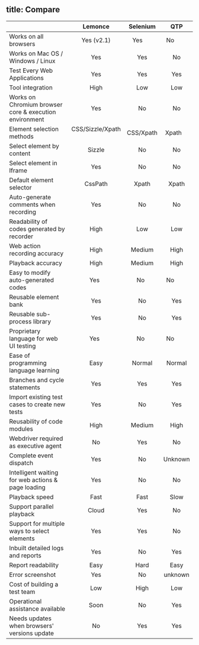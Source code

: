 title: Compare
---
|                                          |Lemonce    |Selenium   |QTP        |
|------------------------------------------|:---------:|:---------:|:---------:|
|Works on all browsers                     |Yes (v2.1) |Yes        |No         |
|Works on Mac OS / Windows / Linux         |Yes        |Yes        |No         |
|Test Every Web Applications               |Yes        |Yes        |Yes        |
|Tool integration                          |High       |Low        |Low        |
|Works on Chromium browser core & execution environment|Yes  |No   |No         |
|Element selection methods         |CSS/Sizzle/Xpath   |CSS/Xpath  |Xpath      |
|Select element by content                 |Sizzle     |No         |No         |
|Select element in Iframe                  |Yes        |No         |No         |
|Default element selector                  |CssPath		 |Xpath			 |Xpath      |
|Auto-generate comments when recording		 |Yes			   |No			   |No         |
|Readability of codes generated by recorder|High		   |Low		     |Low        |
|Web action recording accuracy             |High		   |Medium	   |High       |
|Playback accuracy                         |High		   |Medium     |High       |
|Easy to modify auto-generated codes 	     |Yes			   |No			   |No         |
|Reusable element bank                     |Yes			   |No			   |Yes        |
|Reusable sub-process library				       |Yes			   |No			   |Yes        |
|Proprietary language for web UI testing   |Yes			   |No			   |No         |
|Ease of programming language learning		 |Easy			 |Normal		 |Normal     |
|Branches and cycle statements				     |Yes			   |Yes			   |Yes        |
|Import existing test cases to create new tests 	|Yes |No			   |Yes        |
|Reusability of code modules               |High			 |Medium		 |High       |
|Webdriver required as executive agent	   |No			   |Yes			   |No         |
|Complete event dispatch					         |Yes			   |No			   |Unknown    |
|Intelligent waiting for web actions & page loading |Yes		|No	   |No         |
|Playback speed						                 |Fast			 |Fast			 |Slow       |
|Support parallel playback				         |Cloud			 |Yes			   |No         |
|Support for multiple ways to select elements		|Yes	 |Yes			   |No         |
|Inbuilt detailed logs and reports     		 |Yes			   |No			   |Yes        |
|Report readability 				               |Easy			 |Hard			 |Easy		   |
|Error screenshot					                 |Yes			   |No			   |unknown    |
|Cost of building a test team				       |Low			   |High			 |Low        |
|Operational assistance available			     |Soon			 |No			   |Yes        |
|Needs updates when  browsers' versions update	|No		 |Yes			   |Yes        |
